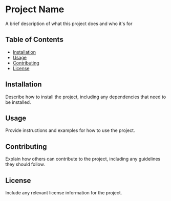 # Project Name

A brief description of what this project does and who it's for

## Table of Contents

- [Installation](#installation)
- [Usage](#usage)
- [Contributing](#contributing)
- [License](#license)

## Installation

Describe how to install the project, including any dependencies that need to be installed.

## Usage

Provide instructions and examples for how to use the project.

## Contributing

Explain how others can contribute to the project, including any guidelines they should follow.

## License

Include any relevant license information for the project.
